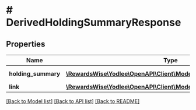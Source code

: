 # # DerivedHoldingSummaryResponse

## Properties

Name | Type | Description | Notes
------------ | ------------- | ------------- | -------------
**holding_summary** | [**\RewardsWise\Yodlee\OpenAPI\Client\Model\DerivedHoldingsSummary[]**](DerivedHoldingsSummary.md) |  | [optional] [readonly]
**link** | [**\RewardsWise\Yodlee\OpenAPI\Client\Model\DerivedHoldingsLinks**](DerivedHoldingsLinks.md) |  | [optional]

[[Back to Model list]](../../README.md#models) [[Back to API list]](../../README.md#endpoints) [[Back to README]](../../README.md)
